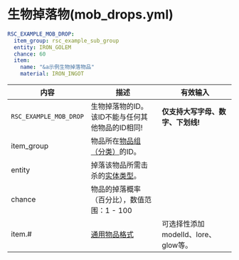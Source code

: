 # 生物掉落物(mob_drops.yml)

```yaml
RSC_EXAMPLE_MOB_DROP:
  item_group: rsc_example_sub_group
  entity: IRON_GOLEM
  chance: 60
  item:
    name: "&a示例生物掉落物品"
    material: IRON_INGOT
```

| 内容 | 描述 | 有效输入 |
| --- | ----------- | ----------------- |
| `RSC_EXAMPLE_MOB_DROP` | 生物掉落物的ID。<br>该ID不能与任何其他物品的ID相同! | **仅支持大写字母、数字、下划线!** |
| item_group | 物品所在[物品组（分类）](file/groups.md)的ID。 |
| entity | 掉落该物品所需击杀的[实体类型](https://hub.spigotmc.org/javadocs/spigot/org/bukkit/entity/EntityType.html)。 |
| chance | 物品的掉落概率（百分比），数值范围：1 - 100  |
| item.# | [通用物品格式](format/universal-item-format.md)| 可选择性添加modelId、lore、glow等。 |
